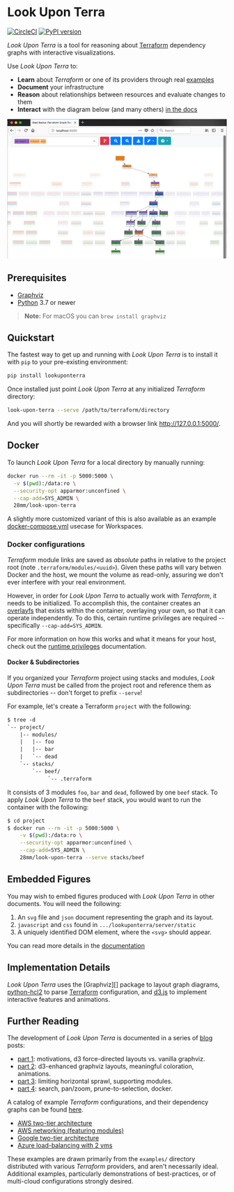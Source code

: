 # Look Upon Terra

[![CircleCI](https://circleci.com/gh/28mm/look-upon-terra/tree/master.svg?style=svg)](https://circleci.com/gh/28mm/look-upon-terra/tree/master)
[![PyPI version](https://badge.fury.io/py/LookUponTerra.svg)](https://badge.fury.io/py/LookUponTerra)

[terraform]: https://www.terraform.io/
[examples]: https://28mm.github.io/look-upon-terra-docs/

_Look Upon Terra_ is a tool for reasoning about [Terraform][] dependency graphs
with interactive visualizations.

Use _Look Upon Terra_ to:

* __Learn__ about *Terraform* or one of its providers through real [examples][]
* __Document__ your infrastructure
* __Reason__ about relationships between resources and evaluate changes to them
* __Interact__ with the diagram below (and many others) [in the docs][examples]

![screenshot](doc/lookuponterra-interactive.png)

## Prerequisites

* [Graphviz](https://www.graphviz.org/)
* [Python](https://www.python.org/) 3.7 or newer

> __Note:__ For macOS you can `brew install graphviz`

## Quickstart

The fastest way to get up and running with *Look Upon Terra* is to install it with
`pip` to your pre-existing environment:

```sh
pip install lookuponterra
```

Once installed just point *Look Upon Terra* at any initialized *Terraform*
directory:

```sh
look-upon-terra --serve /path/to/terraform/directory
```

And you will shortly be rewarded with a browser link http://127.0.0.1:5000/.

## Docker

[privileges]: https://docs.docker.com/engine/reference/run/#runtime-privilege-and-linux-capabilities
[overlayfs]: https://wiki.archlinux.org/index.php/Overlay_filesystem

To launch *Look Upon Terra* for a local directory by manually running:

```sh
docker run --rm -it -p 5000:5000 \
  -v $(pwd):/data:ro \
  --security-opt apparmor:unconfined \
  --cap-add=SYS_ADMIN \
  28mm/look-upon-terra
```

A slightly more customized variant of this is also available as an example
[docker-compose.yml](./examples/docker-compose.yml) usecase for Workspaces.

### Docker configurations

*Terraform* module links are saved as _absolute_ paths in relative to the
project root (note `.terraform/modules/<uuid>`). Given these paths will vary
betwen Docker and the host, we mount the volume as read-only, assuring we don't
ever interfere with your real environment.

However, in order for *Look Upon Terra* to actually work with *Terraform*, it needs
to be initialized. To accomplish this, the container creates an [overlayfs][]
that exists within the container, overlaying your own, so that it can operate
independently. To do this, certain runtime privileges are required --
specifically `--cap-add=SYS_ADMIN`.

For more information on how this works and what it means for your host, check
out the [runtime privileges][privileges] documentation.

#### Docker & Subdirectories

If you organized your *Terraform* project using stacks and modules,
*Look Upon Terra* must be called from the project root and reference them as
subdirectories -- don't forget to prefix `--serve`!

For example, let's create a Terraform `project` with the following:

```txt
$ tree -d
`-- project/
    |-- modules/
    |   |-- foo
    |   |-- bar
    |   `-- dead
    `-- stacks/
        `-- beef/
             `-- .terraform
```

It consists of 3 modules `foo`, `bar` and `dead`, followed by one `beef` stack.
To apply *Look Upon Terra* to the `beef` stack, you would want to run the container
with the following:

```sh
$ cd project
$ docker run --rm -it -p 5000:5000 \
    -v $(pwd):/data:ro \
    --security-opt apparmor:unconfined \
    --cap-add=SYS_ADMIN \
    28mm/look-upon-terra --serve stacks/beef
```

## Embedded Figures

You may wish to embed figures produced with *Look Upon Terra* in other documents.
You will need the following:

1. An `svg` file and `json` document representing the graph and its layout.
2. `javascript` and `css` found in `.../lookuponterra/server/static`
3. A uniquely identified DOM element, where the `<svg>` should appear.

You can read more details in the [documentation](doc/embedded.md)

## Implementation Details

*Look Upon Terra* uses the [Graphviz][] package to layout graph diagrams,
[python-hcl2](https://github.com/amplify-education/python-hcl2) to parse [Terraform][] configuration,
and [d3.js](https://d3js.org/) to implement interactive features and animations.

## Further Reading

The development of *Look Upon Terra* is documented in a series of
[blog](https://28mm.github.io) posts:

* [part 1](https://28mm.github.io/notes/d3-terraform-graphs): motivations, d3 force-directed layouts vs. vanilla graphviz.
* [part 2](https://28mm.github.io/notes/d3-terraform-graphs-2): d3-enhanced graphviz layouts, meaningful coloration, animations.
* [part 3](https://28mm.github.io/notes/terraform-graphs-3): limiting horizontal sprawl, supporting modules.
* [part 4](https://28mm.github.io/notes/d3-terraform-graphs-4): search, pan/zoom, prune-to-selection, docker.

A catalog of example *Terraform* configurations, and their dependency graphs
can be found [here](https://28mm.github.io/look-upon-terra-docs/).

* [AWS two-tier architecture](https://28mm.github.io/look-upon-terra-docs/examples/terraform-provider-aws/two-tier/)
* [AWS networking (featuring modules)](https://28mm.github.io/look-upon-terra-docs/examples/terraform-provider-aws/networking/)
* [Google two-tier architecture](https://28mm.github.io/look-upon-terra-docs/examples/terraform-provider-google/two-tier/)
* [Azure load-balancing with 2 vms](https://28mm.github.io/look-upon-terra-docs/examples/terraform-provider-azurem/2-vms-loadbalancer-lbrules/)

These examples are drawn primarily from the `examples/` directory distributed
with various *Terraform* providers, and aren't necessarily ideal. Additional
examples, particularly demonstrations of best-practices, or of multi-cloud
configurations strongly desired.
